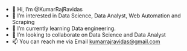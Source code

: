 - 👋 Hi, I’m @KumarRajRavidas
- 👀 I’m interested in Data Science, Data Analyst, Web Automation and Scraping 
- 🌱 I’m currently learning Data engineering.
- 💞️ I’m looking to collaborate on Data Science and Data Analyst
- 📫 You can reach me via Email kumarrajravidas@gmail.com

<!---
KumarRajRavidas/KumarRajRavidas is a ✨ special ✨ repository because its `README.md` (this file) appears on your GitHub profile.
You can click the Preview link to take a look at your changes.
--->
